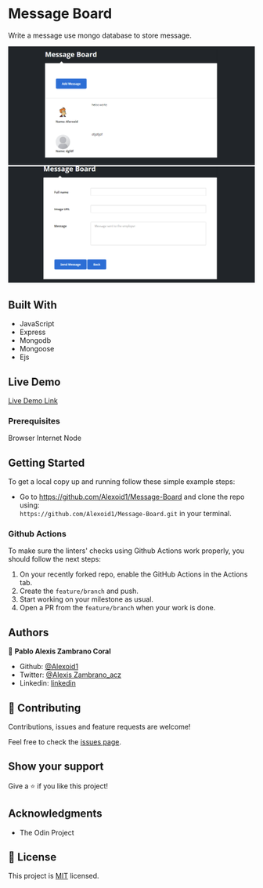 # Message Board
 Write a message use mongo database to store message.

![screenshot](./img/image1.png)
![screenshot](./img/image2.png)


## Built With

- JavaScript
- Express
- Mongodb
- Mongoose
- Ejs

## Live Demo
[Live Demo Link](https://Message-Board.alexoid.repl.c)
 

### Prerequisites

Browser
Internet
Node

## Getting Started

To get a local copy up and running follow these simple example steps:

- Go to https://github.com/Alexoid1/Message-Board and clone the repo using: <br>
`https://github.com/Alexoid1/Message-Board.git` in your terminal.

### Github Actions

To make sure the linters' checks using Github Actions work properly, you should follow the next steps:

1. On your recently forked repo, enable the GitHub Actions in the Actions tab.
2. Create the `feature/branch` and push.
3. Start working on your milestone as usual.
4. Open a PR from the `feature/branch` when your work is done.


## Authors

👤 **Pablo Alexis Zambrano Coral**
- Github: [@Alexoid1](https://github.com/Alexoid1)
- Twitter: [@Alexis Zambrano_acz](https://twitter.com/pablo_acz)
- Linkedin: [linkedin](https://www.linkedin.com/in/alexzambranocoral/)

## 🤝 Contributing

Contributions, issues and feature requests are welcome!

Feel free to check the [issues page](https://github.com/Alexoid1/Message-Board/issues).

## Show your support

Give a ⭐️ if you like this project!

## Acknowledgments


- The Odin Project


## 📝 License

This project is [MIT]() licensed.
